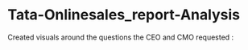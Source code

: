 # Tata-Onlinesales_report-Analysis
Created  visuals around the questions the CEO and CMO requested :
